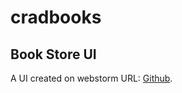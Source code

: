 # cradbooks

## Book Store UI

A UI created on webstorm URL: [Github](https://github.com/ramaanoFullStack?tab=repositories).
